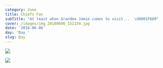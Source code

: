 ```yaml
---
category: June
title: Chiefs Fan
subTitle: "At least when Grandma Jamie comes to visit...  \U0001F609"
cover: /images/img_20180606_152159.jpg
date: '2018-06-06'
day: 'Day '
slug: Day
---
```

![](/images/img_20180606_152159.jpg)

![](/images/img_20180606_152215.jpg)

